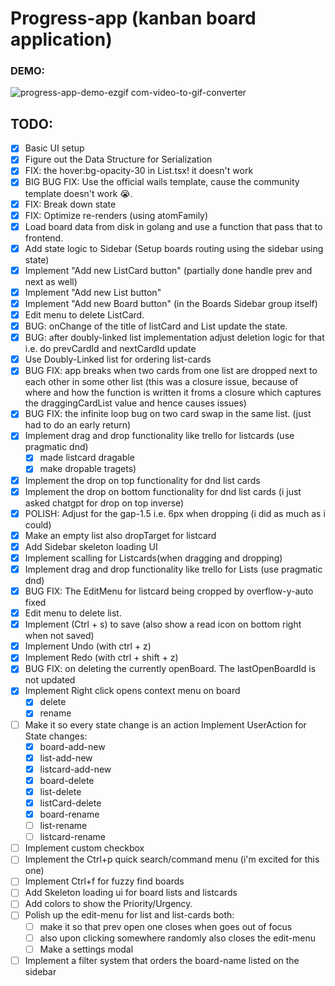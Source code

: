 # Progress-app (kanban board application)

### DEMO:

![progress-app-demo-ezgif com-video-to-gif-converter](https://github.com/user-attachments/assets/0ff33df3-0f4a-47fd-af4b-726583540896)

## TODO:

- [x] Basic UI setup
- [x] Figure out the Data Structure for Serialization
- [x] FIX: the hover:bg-opacity-30 in List.tsx! it doesn't work
- [x] BIG BUG FIX: Use the official wails template, cause the community template doesn't work 😭.
- [x] FIX: Break down state
- [x] FIX: Optimize re-renders (using atomFamily)
- [x] Load board data from disk in golang and use a function that pass that to frontend.
- [x] Add state logic to Sidebar (Setup boards routing using the sidebar using state)
- [x] Implement "Add new ListCard button" (partially done handle prev and next as well)
- [x] Implement "Add new List button"
- [x] Implement "Add new Board button" (in the Boards Sidebar group itself)
- [x] Edit menu to delete ListCard.
- [x] BUG: onChange of the title of listCard and List update the state.
- [x] BUG: after doubly-linked list implementation adjust deletion logic for that i.e. do prevCardId and nextCardId update
- [x] Use Doubly-Linked list for ordering list-cards
- [x] BUG FIX: app breaks when two cards from one list are dropped next to each other in some other list
      (this was a closure issue, because of where and how the function is written it froms a closure which
      captures the draggingCardList value and hence causes issues)
- [x] BUG FIX: the infinite loop bug on two card swap in the same list. (just had to do an early return)
- [x] Implement drag and drop functionality like trello for listcards (use pragmatic dnd)
  - [x] made listcard dragable
  - [x] make dropable tragets)
- [x] Implement the drop on top functionality for dnd list cards
- [x] Implement the drop on bottom functionality for dnd list cards (i just asked chatgpt for drop on top inverse)
- [x] POLISH: Adjust for the gap-1.5 i.e. 6px when dropping (i did as much as i could)
- [x] Make an empty list also dropTarget for listcard
- [x] Add Sidebar skeleton loading UI
- [x] Implement scalling for Listcards(when dragging and dropping)
- [x] Implement drag and drop functionality like trello for Lists (use pragmatic dnd)
- [x] BUG FIX: The EditMenu for listcard being cropped by overflow-y-auto fixed
- [x] Edit menu to delete list.
- [x] Implement (Ctrl + s) to save (also show a read icon on bottom right when not saved)
- [x] Implement Undo (with ctrl + z)
- [x] Implement Redo (with ctrl + shift + z)
- [x] BUG FIX: on deleting the currently openBoard. The lastOpenBoardId is not updated
- [x] Implement Right click opens context menu on board
  - [x] delete
  - [x] rename

- [ ] Make it so every state change is an action Implement UserAction for State changes:
  - [x] board-add-new
  - [x] list-add-new
  - [x] listcard-add-new
  - [x] board-delete
  - [x] list-delete
  - [x] listCard-delete
  - [x] board-rename
  - [ ] list-rename
  - [ ] listcard-rename

- [ ] Implement custom checkbox
- [ ] Implement the Ctrl+p quick search/command menu (i'm excited for this one)
- [ ] Implement Ctrl+f for fuzzy find boards
- [ ] Add Skeleton loading ui for board lists and listcards
- [ ] Add colors to show the Priority/Urgency.
- [ ] Polish up the edit-menu for list and list-cards both:
  - [ ] make it so that prev open one closes when goes out of focus
  - [ ] also upon clicking somewhere randomly also closes the edit-menu
  - [ ] Make a settings modal
- [ ] Implement a filter system that orders the board-name listed on the sidebar

